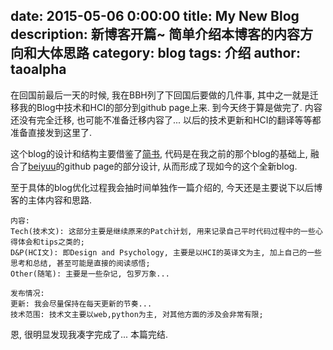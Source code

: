 date: 2015-05-06 0:00:00
title: My New Blog
description: 新博客开篇~ 简单介绍本博客的内容方向和大体思路
category: blog
tags: 介绍
author: taoalpha
---

在回国前最后一天的时候, 我在BBH列了下回国后要做的几件事, 其中之一就是迁移我的Blog中技术和HCI的部分到github page上来. 到今天终于算是做完了. 内容还没有完全迁移, 也可能不准备迁移内容了... 以后的技术更新和HCI的翻译等等都准备直接发到这里了.

这个blog的设计和结构主要借鉴了[简书](http://www.jianshu.com/), 代码是在我之前的那个blog的基础上, 融合了[beiyuu](http://beiyuu.com/)的github page的部分设计, 从而形成了现如今的这个全新blog.

至于具体的blog优化过程我会抽时间单独作一篇介绍的, 今天还是主要说下以后博客的主体内容和思路.


    内容:
    Tech(技术文): 这部分主要是继续原来的Patch计划, 用来记录自己平时代码过程中的一些心得体会和tips之类的;
    D&P(HCI文): 即Design and Psychology, 主要是以HCI的英译文为主, 加上自己的一些思考和总结, 甚至可能是直接的阅读感悟;
    Other(随笔): 主要是一些杂记, 包罗万象...

    发布情况:
    更新: 我会尽量保持在每天更新的节奏...
    技术范围: 技术文主要以web,python为主, 对其他方面的涉及会非常有限;


恩, 很明显发现我凑字完成了... 本篇完结.

[TaoAlpha]:    http://zzgary.info "TaoAlpha"
